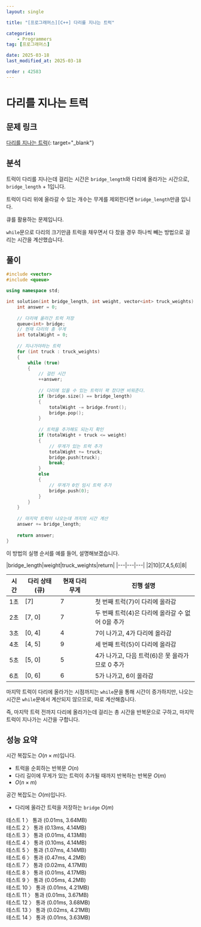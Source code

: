 ```yaml
---
layout: single

title: "[프로그래머스][C++] 다리를 지나는 트럭"

categories:
    - Programmers
tag: [프로그래머스]

date: 2025-03-18
last_modified_at: 2025-03-18

order : 42583
---
```


# 다리를 지나는 트럭

## 문제 링크

[다리를 지나는 트럭](https://school.programmers.co.kr/learn/courses/30/lessons/42583){: target="_blank"}

## 분석

트럭이 다리를 지나는데 걸리는 시간은 `bridge_length`와 다리에 올라가는 시간으로, `bridge_length` + 1입니다.

트럭이 다리 위에 올라갈 수 있는 개수는 무게를 제외한다면 `bridge_length`만큼 입니다.

큐를 활용하는 문제입니다.

`while`문으로 다리의 크기만큼 트럭을 채우면서 다 찼을 경우 하나씩 빼는 방법으로 걸리는 시간을 계산했습니다.

## 풀이

```cpp
#include <vector>
#include <queue>

using namespace std;

int solution(int bridge_length, int weight, vector<int> truck_weights) {
    int answer = 0;
    
    // 다리에 올라간 트럭 저장
    queue<int> bridge;
    // 현재 다리의 총 무게
    int totalWight = 0;
    
    // 지나가야하는 트럭
    for (int truck : truck_weights)
    {
        while (true)
        {
            // 걸린 시간
            ++answer;
            
            // 다리에 있을 수 있는 트럭이 꽉 찼다면 비워준다.
            if (bridge.size() == bridge_length)
            {
                totalWight -= bridge.front();
                bridge.pop();
            }
            
            // 트럭을 추가해도 되는지 확인
            if (totalWight + truck <= weight)
            {
                // 무게가 있는 트럭 추가
                totalWight += truck;
                bridge.push(truck);
                break;
            }
            else
            {
                // 무게가 0인 임시 트럭 추가
                bridge.push(0);
            }
        }
    }
    
    // 마지막 트럭이 나오는데 까지의 시간 계산
    answer += bridge_length;
    
    return answer;
}
```

이 방법의 실행 순서를 예를 들어, 설명해보겠습니다.

|bridge_length|weight|truck_weights|return|
|---|---|---|
|2|10|[7,4,5,6]|8|

|시간|다리 상태 (큐)|현재 다리 무게|진행 설명|
|---|---|---|---|
|1초|[7]|7|첫 번째 트럭(7)이 다리에 올라감|
|2초|[7, 0]|7|두 번째 트럭(4)은 다리에 올라갈 수 없어 0을 추가|
|3초|[0, 4]|4|7이 나가고, 4가 다리에 올라감|
|4초|[4, 5]|9|세 번째 트럭(5)이 다리에 올라감|
|5초|[5, 0]|5|4가 나가고, 다음 트럭(6)은 못 올라가므로 0 추가|
|6초|[0, 6]|6|5가 나가고, 6이 올라감|

마지막 트럭이 다리에 올라가는 시점까지는 `while`문을 통해 시간이 증가하지만, 나오는 시간은 `while`문에서 계산되지 않으므로, 따로 계산해줍니다.

즉, 마지막 트럭 전까지 다리에 올라가는데 걸리는 총 시간을 반복문으로 구하고, 마지막 트럭이 지나가는 시간을 구합니다.

## 성능 요약

시간 복잡도는 $O(n \times m)$입니다.

- 트럭을 순회하는 반복문 $O(n)$
- 다리 길이에 무게가 있는 트럭이 추가될 때까지 반복하는 반복문 $O(m)$
- $O(n \times m)$

공간 복잡도는 $O(m)$입니다.

- 다리에 올라간 트럭을 저장하는 `bridge` $O(m)$

테스트 1 〉 통과 (0.01ms, 3.64MB)  
테스트 2 〉 통과 (0.13ms, 4.14MB)  
테스트 3 〉 통과 (0.01ms, 4.13MB)  
테스트 4 〉 통과 (0.10ms, 4.14MB)  
테스트 5 〉 통과 (1.07ms, 4.14MB)  
테스트 6 〉 통과 (0.47ms, 4.2MB)  
테스트 7 〉 통과 (0.02ms, 4.17MB)  
테스트 8 〉 통과 (0.01ms, 4.17MB)  
테스트 9 〉 통과 (0.05ms, 4.2MB)  
테스트 10 〉 통과 (0.01ms, 4.21MB)  
테스트 11 〉 통과 (0.01ms, 3.67MB)  
테스트 12 〉 통과 (0.01ms, 3.68MB)  
테스트 13 〉 통과 (0.02ms, 4.21MB)  
테스트 14 〉 통과 (0.01ms, 3.63MB)  